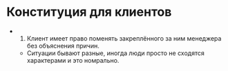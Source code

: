 # Конституция для клиентов
* 1. Клиент имеет право поменять закреплённого за ним менеджера без объяснения причин.
  - Ситуации бывают разные, иногда люди просто не сходятся характерами и это номрально.
